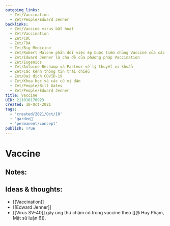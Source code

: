 ```yaml
---
outgoing_links:
  - Zet/Vaccination
  - Zet/People/Edward Jenner
backlinks:
  - Zet/Vaccine virus bất hoạt
  - Zet/Vaccination
  - Zet/CDC
  - Zet/FDA
  - Zet/Big Medicine
  - Zet/Robert Malone phản đối việc ép buộc tiêm chủng Vaccine của các chính phủ
  - Zet/Edward Jenner là cha đẻ của phương pháp Vaccination
  - Zet/Eugenics
  - Zet/Antoine Bechamp và Pasteur về lý thuyết vi khuẩn
  - Zet/Các kênh thông tin trái chiều
  - Zet/Đại dịch COVID-19
  - Zet/Khoa học và các cú mị dân
  - Zet/People/Bill Gates
  - Zet/People/Edward Jenner
title: Vaccine
UID: 211010170923
created: 10-Oct-2021
tags:
  - 'created/2021/Oct/10'
  - 'garden🏡'
  - 'permanent/concept'
publish: True
---
```

# Vaccine

## Notes:


## Ideas & thoughts:
- [[Vaccination]]
- [[Edward Jenner]]
- [[Virus SV-40]] gây ung thư chậm có trong vaccine theo [[@ Huy Phạm, Mật sử luận 6]].


